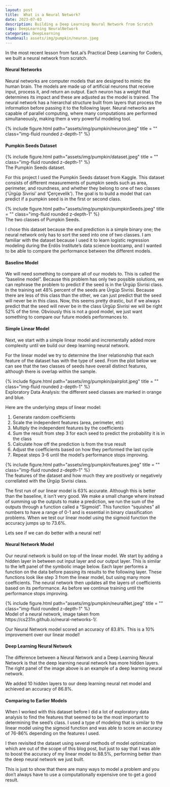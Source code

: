 ```yaml
---
layout: post
title:  What is a Neural Network?
date: 2023-07-03
description: Building a Deep Learning Neural Network from Scratch
tags: DeepLearning NeuralNetwork
categories: DeepLearning
thumbnail: assets/img/pumpkin/neuron.jpeg
---
```


In the most recent lesson from fast.ai’s Practical Deep Learning for Coders, we built a neural network from scratch. 

<h4>Neural Networks</h4>

Neural networks are computer models that are designed to mimic the human brain. The models are made up of artificial neurons that receive input, process it, and return an output. Each neuron has a weight that determines its impact and these are adjusted as the model is trained. The neural network has a hierarchal structure built from layers that process the information before passing it to the following layer. Neural networks are capable of parallel computing, where many computations are performed simultaneously, making them a very powerful modeling tool.

<div class="row">
    <div class="col-sm mt-3 mt-md-0">
        {% include figure.html path="assets/img/pumpkin/neuron.jpeg" title = "" class="img-fluid rounded z-depth-1" %}
    </div>
</div>

<h4>Pumpkin Seeds Dataset</h4>


<div class="row">
    <div class="col-sm mt-3 mt-md-0">
        {% include figure.html path="assets/img/pumpkin/dataset.jpeg" title = "" class="img-fluid rounded z-depth-1" %}
    </div>
</div>
<div class="caption">
    The Pumpkin Seeds dataset.
</div>

For this project I used the Pumpkin Seeds dataset from Kaggle. This dataset consists of different measurements of pumpkin seeds such as area, perimeter, and roundness, and whether they belong to one of two classes ('Ürgüp Sivrisi’ and ‘Çerçevelik’). The goal is to build a model that can predict if a pumpkin seed is in the first or second class.

<div class="row">
    <div class="col-sm mt-3 mt-md-0">
        {% include figure.html path="assets/img/pumpkin/pumpkinSeeds.jpeg" title = "" class="img-fluid rounded z-depth-1" %}
    </div>
</div>
<div class="caption">
    The two classes of Pumpkin Seeds.
</div>

I chose this dataset because the end prediction is a simple binary one; the neural network only has to sort the seed into one of two classes. I am familiar with the dataset because I used it to learn logistic regression modeling during the Erdös Institute’s data science bootcamp, and I wanted to be able to compare the performance between the different models.

<h4>Baseline Model</h4>

We will need something to compare all of our models to. This is called the “baseline model”. Because this problem has only two possible solutions, we can rephrase the problem to predict if the seed is in the Ürgüp Sivrisi class. In the training set 48% percent of the seeds are Ürgüp Sivrisi. Because there are less of this class than the other, we can just predict that the seed will never be in this class. Now, this seems pretty drastic, but if we always predict that the seed will never be in the class Ürgüp Sivrisi we will be right 52% of the time. Obviously this is not a good model, we just want something to compare our future models performances to.

<h4>Simple Linear Model</h4>

Next, we start with a simple linear model and incrementally added more complexity until we build our deep learning neural network. 

For the linear model we try to determine the liner relationship that each feature of the dataset has with the type of seed. From the plot below we can see that the two classes of seeds have overall distinct features, although there is overlap within the sample.

<div class="row">
    <div class="col-sm mt-3 mt-md-0">
        {% include figure.html path="assets/img/pumpkin/pairplot.jpeg" title = "" class="img-fluid rounded z-depth-1" %}
    </div>
</div>
<div class="caption">
    Exploratory Data Analysis: the different seed classes are marked in orange and blue.
</div>

Here are the underlying steps of linear model:
1) Generate random coefficients 
2) Scale the independent features (area, perimeter, etc) 
3) Multiply the independent features by the coefficients
4) Sum the result from step 3 for each seed to predict the probability it is in the class 
5) Calculate how off the prediction is from the true result
6) Adjust the coefficients based on how they performed the last cycle
7) Repeat steps 3-6 until the model’s performance stops improving.

<div class="row">
    <div class="col-sm mt-3 mt-md-0">
        {% include figure.html path="assets/img/pumpkin/features.jpeg" title = "" class="img-fluid rounded z-depth-1" %}
    </div>
</div>
<div class="caption">
    The features of the dataset and how much they are positively or negatively correllated with the  Ürgüp Sivrisi class.
</div>

The first run of our linear model is 63% accurate. Although this is better than the baseline, it isn’t very good. We make a small change where instead of summing up the outputs to make a prediction, we run the sum of the outputs through a function called a “Sigmoid”. This function “squishes” all numbers to have a range of 0-1 and is essential in binary classification problems. When we test our linear model using the sigmoid function the accuracy jumps up to 73.6%.

Lets see if we can do better with a neural net!

<h4>Neural Network Model</h4>

Our neural network is build on top of the linear model. We start by adding a hidden layer in between out input layer and our output layer. This is similar to the left panel of the symbolic image below. Each layer performs a function on the data before passing its results to the following layer. These functions look like step 3 from the linear model, but using many more coefficients. The neural network then updates all the layers of coefficients based on its performance. As before we continue training until the performance stops improving.

<div class="row">
    <div class="col-sm mt-3 mt-md-0">
        {% include figure.html path="assets/img/pumpkin/neuralNet.jpeg" title = "" class="img-fluid rounded z-depth-1" %}
    </div>
</div>
<div class="caption">
    Model of a neural network, image taken from https://cs231n.github.io/neural-networks-1/.
</div>

Our Neural Network model scored an accuracy of 83.8%. This is a 10% improvement over our linear model!

<h4>Deep Learning Neural Network</h4>

The difference between a Neural Network and a Deep Learning Neural Network is that the deep learning neural network has more hidden layers. The right panel of the image above is an example of a deep learning neural network.

We added 10 hidden layers to our deep learning neural net model and achieved an accuracy of 86.8%. 

<h4>Comparing to Earlier Models</h4>

When I worked with this dataset before I did a lot of exploratory data analysis to find the features that seemed to be the most important to determining the seed’s class. I used a type of modeling that is similar to the linear model using the sigmoid function and was able to score an accuracy of 76-86% depending on the features I used. 

I then revisited the dataset using several methods of model optimization which are out of the scope of this blog post, but just to say that I was able to boost the accuracy of my linear model to 88.5%, performing better than the deep neural network we just built. 

This is just to show that there are many ways to model a problem and you don’t always have to use a computationally expensive one to get a good result. 